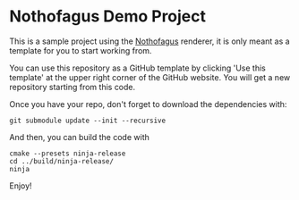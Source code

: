 # Nothofagus Demo Project

This is a sample project using the [Nothofagus](https://github.com/dantros/nothofagus) renderer, it is only meant as a template for you to start working from.

You can use this repository as a GitHub template by clicking 'Use this template' at the upper right corner of the GitHub website. You will get a new repository starting from this code.

Once you have your repo, don't forget to download the dependencies with:
```
git submodule update --init --recursive
```
And then, you can build the code with
```
cmake --presets ninja-release
cd ../build/ninja-release/
ninja
```
Enjoy!
